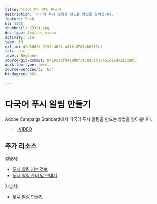 ```yaml
---
title: 다국어 푸시 알림 만들기
description: '다국어 푸시 알림을 만드는 방법을 알아봅니다. '
feature: Push
kt: 1375
thumbnail: 23304.jpg
doc-type: feature video
activity: use
team: TM
exl-id: d2d50689-9153-4074-a046-0701bb6017cf
role: User
level: Beginner
source-git-commit: 84195adf94a98bf3150a51f17aa1de1d0329da05
workflow-type: tm+mt
source-wordcount: '63'
ht-degree: 38%

---
```


# 다국어 푸시 알림 만들기

Adobe Campaign Standard에서 다국어 푸시 알림을 만드는 방법을 알아봅니다.

>[!VIDEO](https://video.tv.adobe.com/v/23304?quality=12)

## 추가 리소스

설명서:

* [푸시 알림 기본 정보](https://experienceleague.adobe.com/docs/campaign-standard/using/communication-channels/push-notifications/about-push-notifications.html)
* [푸시 알림 준비 및 보내기](https://experienceleague.adobe.com/docs/campaign-standard/using/communication-channels/push-notifications/preparing-and-sending-a-push-notification.html)

자습서:

* [푸시 알림 만들기](/help/communication-channels/mobile/push-notifications/creating-a-push-notification.md)
